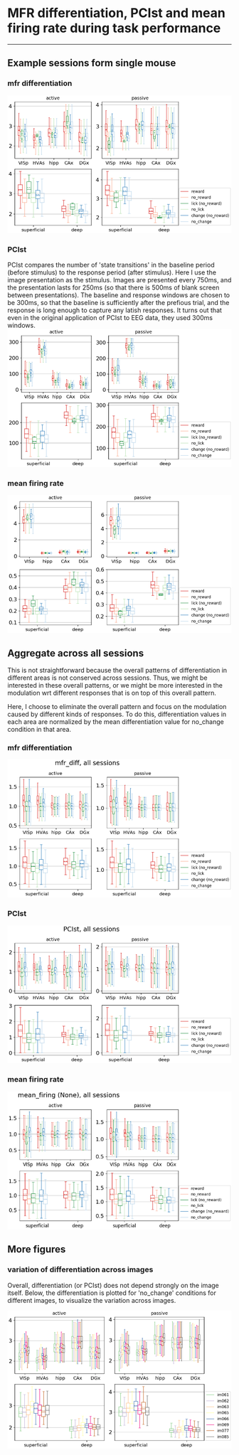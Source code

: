 # MFR differentiation, PCIst and mean firing rate during task performance
---

## Example sessions form single mouse

### mfr differentiation
![mfr_diff](mfr_diff_comparisons_single_session.png)

### PCIst
PCIst compares the number of 'state transitions' in the baseline period (before stimulus) to the response period (after stimulus). Here I use the image presentation as the stimulus. Images are presented every 750ms, and the presentation lasts for 250ms (so that there is 500ms of blank screen between presentations). The baseline and response windows are chosen to be 300ms, so that the baseline is sufficiently after the prefious trial, and the response is long enough to capture any latish responses. It turns out that even in the original application of PCIst to EEG data, they used 300ms windows.
![PCIst](PCIst_comparisons_single_session.png)

### mean firing rate
![mean firing rate comparisons](mean_firing_comparisons_single_session.png)

## Aggregate across all sessions
This is not straightforward because the overall patterns of differentiation in different areas is not conserved across sessions. Thus, we might be interested in these overall patterns, or we might be more interested in the modulation wrt different responses that is on top of this overall pattern.

Here, I choose to eliminate the overall pattern and focus on the modulation caused by different kinds of responses. To do this, differentiation values in each area are normalized by the mean differentiation value for no_change condition in that area.

### mfr differentiation
![mfr_diff (all sessions)](mfr_diff_comparisons_all_sessions.png)

### PCIst
![PCIst (all sessions)](PCIst_comparisons_all_sessions.png)

### mean firing rate
![mean firing rate comparisons (all sessions)](mean_firing_comparisons_all_sessions.png)

## More figures

### variation of differentiation across images
Overall, differentiation (or PCIst) does not depend strongly on the image itself. Below, the differentiation is plotted for 'no_change' conditions for different images, to visualize the variation across images.

![mfr_diff across images](mfr_diff_variation_images.png)